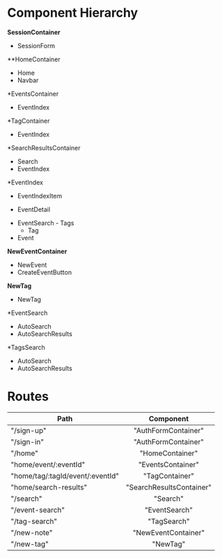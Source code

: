 # Component Hierarchy


**SessionContainer**
 - SessionForm

**HomeContainer
 - Home
 - Navbar

*EventsContainer
 - EventIndex

*TagContainer
 - EventIndex

*SearchResultsContainer
 - Search
 - EventIndex

*EventIndex
 - EventIndexItem
  + EventDetail
   * EventSearch
    - Tags
     + Tag
   * Event

**NewEventContainer**
 - NewEvent
  - CreateEventButton

**NewTag**
 - NewTag

*EventSearch
 - AutoSearch
 - AutoSearchResults

*TagsSearch
 - AutoSearch
 - AutoSearchResults

# Routes

| Path          | Component     |
| ------------- |:-------------:|
| "/sign-up"      | "AuthFormContainer" |
| "/sign-in"      | "AuthFormContainer"      |
| "/home" | "HomeContainer"      |
| "home/event/:eventId" | "EventsContainer"    |
| "home/tag/:tagId/event/:eventId" |  "TagContainer"      |
| "home/search-results" | "SearchResultsContainer"      |
| "/search" | "Search"      |
| "/event-search" | "EventSearch"    |
| "/tag-search" | "TagSearch"     |
| "/new-note" | "NewEventContainer" |
| "/new-tag" | "NewTag" |




